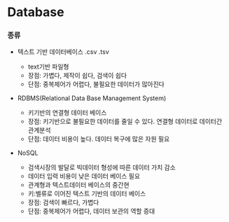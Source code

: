 # Database
### 종류
- 텍스트 기반 데이터베이스 .csv .tsv
    - text기반 파일형
    - 장점: 가볍다, 제작이 쉽다, 검색이 쉽다
    - 단점: 중복제어가 어렵다, 불필요한 데이터가 많아진다

- RDBMS(Relational Data Base Management System)
    - 키기반의 연결형 데이터 베이스
    - 장점: 키기반으로 불필요한 데이터를 줄일 수 있다. 연결형 데이터로 데이터간 관계분석
    - 단점: 데이터 비용이 높다. 데이터 복구에 많은 자원 필요
- NoSQL
    - 검색시장의 발달로 빅데이터 형성에 따른 데이터 가치 감소
    - 데이터 입력 비용이 낮은 데이터 베이스 필요
    - 관계형과 텍스트데이터 베이스의 중간현
    - 키:벨류로 이어진 텍스트 기반의 데이터 베이스
    - 장점: 검색이 빠르다, 가볍다
    - 단점: 중복제어가 어렵다, 데이터 보관의 역할 증대
